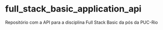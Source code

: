 # full_stack_basic_application_api
Repositório com a API para a disciplina Full Stack Basic da pós da PUC-Rio
